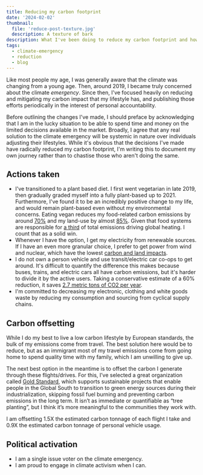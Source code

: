 ```yaml
---
title: Reducing my carbon footprint
date: '2024-02-02'
thumbnail:
  file: 'reduce-post-texture.jpg'
  description: A texture of bark
description: What I've been doing to reduce my carbon footprint and how I hope to improve in the future.
tags:
  - climate-emergency
  - reduction
  - blog
---
```


Like most people my age, I was generally aware that the climate was changing from a young age. Then, around 2019, I became truly concerned about the climate _emergency_. Since then, I've focused heavily on reducing and mitigating my carbon impact that my lifestyle has, and publishing those efforts periodically in the interest of personal accountability.

Before outlining the changes I've made, I should preface by acknowledging that I am in the lucky situation to be able to spend time and money on the limited decisions available in the market. Broadly, I agree that any real solution to the climate emergency will be systemic in nature over individuals adjusting their lifestyles. While it's obvious that the decisions I've made have radically reduced my carbon footprint, I'm writing this to document my own journey rather than to chastise those who aren't doing the same.

## Actions taken

- I've transitioned to a plant based diet. I first went vegetarian in late 2019, then gradually graded myself into a fully plant-based up to 2021. Furthermore, I've found it to be an incredibly positive change to my life, and would remain plant-based even without my environmental concerns. Eating vegan reduces my food-related carbon emissions by around [70%](https://dash.harvard.edu/bitstream/handle/1/33797273/BOLAND-DOCUMENT-2016.pdf) and my land-use by almost [85%](https://ourworldindata.org/land-use). Given that food systems are responsible for [a third](https://www.nature.com/articles/s43016-021-00225-9.epdf) of total emissions driving global heating. I count that as a solid win.
- Whenever I have the option, I get my electricity from renewable sources. If I have an even more granular choice, I prefer to get power from wind and nuclear, which have the lowest [carbon and land impacts](https://world101.cfr.org/global-era-issues/climate-change/sources-energy-comparison).
- I do not own a person vehicle and use transit/electric car co-ops to get around. It's difficult to quantify the difference this makes because buses, trains, and electric cars all have carbon emissions, but it's harder to divide it by the active users. Taking a conservative estimate of a 60% reduction, it saves [2.7 metric tons of CO2 per year](https://www.epa.gov/greenvehicles/greenhouse-gas-emissions-typical-passenger-vehicle).
- I'm committed to decreasing my electronic, clothing and white goods waste by reducing my consumption and sourcing from cyclical supply chains.

## Carbon offsetting

While I do my best to live a low carbon lifestyle by European standards, the bulk of my emissions come from travel. The best solution here would be to reduce, but as an immigrant most of my travel emissions come from going home to spend quality time with my family, which I am unwilling to give up.

The next best option in the meantime is to offset the carbon I generate through these flights/drives. For this, I’ve selected a great organization called [Gold Standard](https://www.goldstandard.org/), which supports sustainable projects that enable people in the Global South to transition to green energy sources during their industrialization, skipping fossil fuel burning and preventing carbon emissions in the long term. It isn’t as immediate or quantifiable as “tree planting”, but I think it’s more meaningful to the communities they work with.

I am offsetting 1.5X the estimated carbon tonnage of each flight I take and 0.9X the estimated carbon tonnage of personal vehicle usage.

## Political activation

- I am a single issue voter on the climate emergency.
- I am proud to engage in climate activism when I can.
